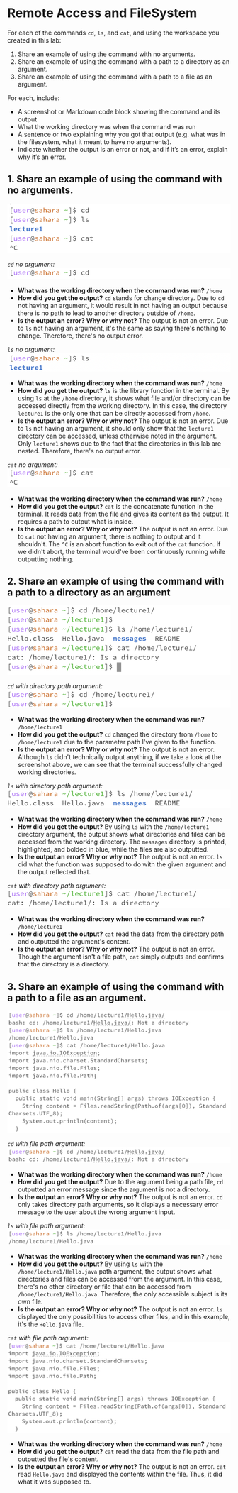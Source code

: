 # Remote Access and FileSystem 
For each of the commands `cd`, `ls`, and `cat`, and using the workspace you created in this lab:
1. Share an example of using the command with no arguments.
2. Share an example of using the command with a path to a directory as an argument.
3. Share an example of using the command with a path to a file as an argument.

For each, include:

- A screenshot or Markdown code block showing the command and its output
- What the working directory was when the command was run
- A sentence or two explaining why you got that output (e.g. what was in the filesystem, what it meant to have no arguments).
- Indicate whether the output is an error or not, and if it’s an error, explain why it’s an error.

## 1. Share an example of using the command with no arguments. 
![image](lab1-ex1.png)

*`cd` no argument:*
![image](lab1-ex1-cd.png)
- **What was the working directory when the command was run?**
  `/home`
- **How did you get the output?**
      `cd` stands for change directory. Due to `cd` not having an argument, it would result in not having an output because there is no path to lead to another directory outside of `/home`.
- **Is the output an error? Why or why not?**
      The output is not an error. Due to `ls` not having an argument, it's the same as saying there's nothing to change. Therefore, there's no output error.


*`ls` no argument:*
![image](lab1-ex1-ls.png)
- **What was the working directory when the command was run?**
      `/home`
- **How did you get the output?**
       `ls` is the library function in the terminal. By using `ls` at the `/home` directory, it shows what file and/or directory can be accessed directly from the working directory. In this case, the directory `lecture1` is the only one that can be directly accessed from `/home`.
- **Is the output an error? Why or why not?**
      The output is not an error. Due to `ls` not having an argument, it should only show that the `lecture1` directory can be accessed, unless otherwise noted in the argument. Only `lecture1` shows due to the fact that the directories in this lab are nested. Therefore, there's no output error.


*`cat` no argument:*
![image](lab1-ex1-cat.png)
- **What was the working directory when the command was run?**
      `/home`
- **How did you get the output?**
       `cat` is the concatenate function in the terminal. It reads data from the file and gives its content as the output. It requires a path to output what is inside.
- **Is the output an error? Why or why not?**
      The output is not an error. Due to `cat` not having an argument, there is nothing to output and it shouldn't. The `^C` is an abort function to exit out of the `cat` function. If we didn't abort, the terminal would've been continuously running while outputting nothing. 
  

## 2. Share an example of using the command with a path to a directory as an argument 
![image](lab1-ex2.png)

*`cd` with directory path argument:*
![image](lab1-ex2-cd.png)
- **What was the working directory when the command was run?**
  `/home/lecture1`
- **How did you get the output?**
      `cd` changed the directory from `/home` to `/home/lecture1` due to the  parameter path I've given to the function. 
- **Is the output an error? Why or why not?**
      The output is not an error. Although `ls` didn't technically output anything, if we take a look at the screenshot above, we can see that the terminal successfully changed working directories.


*`ls` with directory path argument:*
![image](lab1-ex2-ls.png)
- **What was the working directory when the command was run?**
      `/home`
- **How did you get the output?**
       By using `ls` with the `/home/lecture1` directory argument, the output shows what directories and files can be accessed from the working directory. The `messages` directory is printed, highlighted, and bolded in blue, while the files are also outputted.
- **Is the output an error? Why or why not?**
      The output is not an error. `ls` did what the function was supposed to do with the given argument and the output reflected that. 


*`cat` with directory path argument:*
![image](lab1-ex2-cat.png)
- **What was the working directory when the command was run?**
      `/home/lecture1`
- **How did you get the output?**
       `cat` read the data from the directory path and outputted the argument's content. 
- **Is the output an error? Why or why not?**
      The output is not an error. Though the argument isn't a file path, `cat` simply outputs and confirms that the directory is a directory.



## 3. Share an example of using the command with a path to a file as an argument.
![image](lab1-ex3.png)

*`cd` with file path argument:*
![image](lab1-ex3-cd.png)
- **What was the working directory when the command was run?**
  `/home`
- **How did you get the output?**
      Due to the argument being a path file, `cd` outputted an error message since the argument is not a directory. 
- **Is the output an error? Why or why not?**
      The output is not an error. `cd` only takes directory path arguments, so it displays a necessary error message to the user about the wrong argument input. 


*`ls` with file path argument:*
![image](lab1-ex3-ls.png)
- **What was the working directory when the command was run?**
      `/home`
- **How did you get the output?**
       By using `ls` with the `/home/lecture1/Hello.java` path argument, the output shows what directories and files can be accessed from the argument. In this case, there's no other directory or file that can be accessed from `/home/lecture1/Hello.java`. Therefore, the only accessible subject is its own file. 
- **Is the output an error? Why or why not?**
      The output is not an error. `ls` displayed the only possibilities to access other files, and in this example, it's the `Hello.java` file. 


*`cat` with file path argument:*
![image](lab1-ex3-cat.png)
- **What was the working directory when the command was run?**
      `/home`
- **How did you get the output?**
       `cat` read the data from the file path and outputted the file's content. 
- **Is the output an error? Why or why not?**
      The output is not an error. `cat` read `Hello.java` and displayed the contents within the file. Thus, it did what it was supposed to. 




